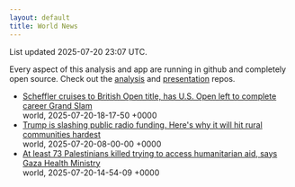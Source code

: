 ```yaml
---
layout: default
title: World News
---
```


<div markdown="0">
<div class="byline small text-muted">List updated <span class="datetime">2025-07-20 23:07 UTC</span>.</div>

<p>Every aspect of this analysis and app are running in github and completely open source. Check out the <a href="https://github.com/Castro-Media/Analysis">analysis</a> and <a href="https://github.com/Castro-Media/TopStoryReview.com">presentation</a> repos.</p>
<ul>
<li><a href='https://www.cbc.ca/sports/golf/scottie-scheffler-british-open-victory-royal-portrush-golf-1.7589638?cmp=rss'>Scheffler cruises to British Open title, has U.S. Open left to complete career Grand Slam</a><div class='byline small text-muted'>world, <span class="datetime">2025-07-20-18-17-50 +0000</span></div></li>
<li><a href='https://www.cbc.ca/news/world/trump-public-broadcasting-cuts-rural-communities-1.7587683?cmp=rss'>Trump is slashing public radio funding. Here's why it will hit rural communities hardest</a><div class='byline small text-muted'>world, <span class="datetime">2025-07-20-08-00-00 +0000</span></div></li>
<li><a href='https://www.cbc.ca/news/world/73-palestinians-killed-waiting-for-aid-1.7589544?cmp=rss'>At least 73 Palestinians killed trying to access humanitarian aid, says Gaza Health Ministry</a><div class='byline small text-muted'>world, <span class="datetime">2025-07-20-14-54-09 +0000</span></div></li>
</ul>
</div>
